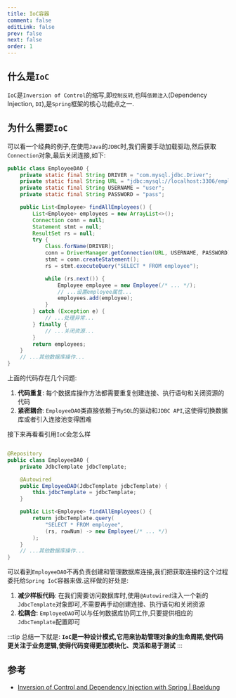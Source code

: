 ```yaml
---
title: IoC容器
comment: false
editLink: false
prev: false
next: false
order: 1
---
```


## 什么是`IoC`

`IoC`是`Inversion of Control`的缩写,即`控制反转`,也叫`依赖注入`(Dependency Injection, `DI`),是`Spring`框架的核心功能点之一.

## 为什么需要`IoC`

可以看一个经典的例子,在使用`Java`的`JDBC`时,我们需要手动加载驱动,然后获取`Connection`对象,最后关闭连接,如下:

```java
public class EmployeeDAO {
    private static final String DRIVER = "com.mysql.jdbc.Driver";
    private static final String URL = "jdbc:mysql://localhost:3306/employees";
    private static final String USERNAME = "user";
    private static final String PASSWORD = "pass";

    public List<Employee> findAllEmployees() {
        List<Employee> employees = new ArrayList<>();
        Connection conn = null;
        Statement stmt = null;
        ResultSet rs = null;
        try {
            Class.forName(DRIVER);
            conn = DriverManager.getConnection(URL, USERNAME, PASSWORD);
            stmt = conn.createStatement();
            rs = stmt.executeQuery("SELECT * FROM employee");

            while (rs.next()) {
                Employee employee = new Employee(/* ... */);
                // ...设置employee属性...
                employees.add(employee);
            }
        } catch (Exception e) {
            // ...处理异常...
        } finally {
            // ...关闭资源...
        }
        return employees;
    }
    // ...其他数据库操作...
}
```

上面的代码存在几个问题:

1. **代码重复**: 每个数据库操作方法都需要重复创建连接、执行语句和关闭资源的代码
2. **紧密耦合**: `EmployeeDAO`类直接依赖于`MySQL`的驱动和`JDBC API`,这使得切换数据库或者引入连接池变得困难


接下来再看看引用`IoC`会怎么样

```java

@Repository
public class EmployeeDAO {
    private JdbcTemplate jdbcTemplate;

    @Autowired
    public EmployeeDAO(JdbcTemplate jdbcTemplate) {
        this.jdbcTemplate = jdbcTemplate;
    }

    public List<Employee> findAllEmployees() {
        return jdbcTemplate.query(
            "SELECT * FROM employee",
            (rs, rowNum) -> new Employee(/* ... */)
        );
    }
    // ...其他数据库操作...
}
```

可以看到`EmployeeDAO`不再负责创建和管理数据库连接,我们把获取连接的这个过程委托给`Spring IoC`容器来做.这样做的好处是:

1. **减少样板代码**: 在我们需要访问数据库时,使用`@Autowired`注入一个新的`JdbcTemplate`对象即可,不需要再手动创建连接、执行语句和关闭资源
2. **松耦合**: `EmployeeDAO`可以与任何数据库协同工作,只要提供相应的`JdbcTemplate`配置即可

:::tip
总结一下就是: **`IoC`是一种设计模式,它用来协助管理对象的生命周期,使代码更关注于业务逻辑,使得代码变得更加模块化、灵活和易于测试**
:::


## 参考

* [Inversion of Control and Dependency Injection with Spring | Baeldung](https://www.baeldung.com/inversion-control-and-dependency-injection-in-spring)
